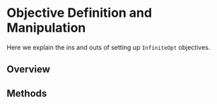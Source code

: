 # Objective Definition and Manipulation
Here we explain the ins and outs of setting up `InfiniteOpt` objectives.

## Overview


## Methods
